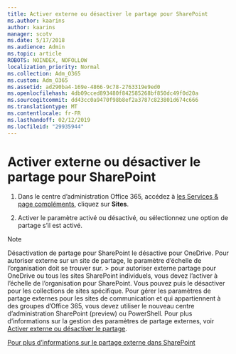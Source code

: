 ```yaml
---
title: Activer externe ou désactiver le partage pour SharePoint
ms.author: kaarins
author: kaarins
manager: scotv
ms.date: 5/17/2018
ms.audience: Admin
ms.topic: article
ROBOTS: NOINDEX, NOFOLLOW
localization_priority: Normal
ms.collection: Adm_O365
ms.custom: Adm_O365
ms.assetid: ad290ba4-169e-4866-9c78-2763319e9ed0
ms.openlocfilehash: 4db09cced893480f842585268bf850dc49f0d20a
ms.sourcegitcommit: dd43cc0a9470f98b8ef2a3787c823801d674c666
ms.translationtype: MT
ms.contentlocale: fr-FR
ms.lasthandoff: 02/12/2019
ms.locfileid: "29935944"
---
```

# <a name="turn-external-sharing-on-or-off-for-sharepoint"></a>Activer externe ou désactiver le partage pour SharePoint

1. Dans le centre d’administration Office 365, accédez à [les Services &amp; page compléments](https://portal.office.com/adminportal/home#/Settings/ServicesAndAddIns), cliquez sur **Sites**.
    
2. Activer le paramètre activé ou désactivé, ou sélectionnez une option de partage s’il est activé.
    
> [!NOTE]
> Désactivation de partage pour SharePoint le désactive pour OneDrive. Pour autoriser externe sur un site de partage, le paramètre d’échelle de l’organisation doit se trouver sur. > pour autoriser externe partage pour OneDrive ou tous les sites SharePoint individuels, vous devez l’activer à l’échelle de l’organisation pour SharePoint. Vous pouvez puis le désactiver pour les collections de sites spécifique. Pour gérer les paramètres de partage externes pour les sites de communication et qui appartiennent à des groupes d’Office 365, vous devez utiliser le nouveau centre d’administration SharePoint (preview) ou PowerShell. Pour plus d’informations sur la gestion des paramètres de partage externes, voir [Activer externe ou désactiver le partage](https://go.microsoft.com/fwlink/?linkid=866426). 
  
[Pour plus d’informations sur le partage externe dans SharePoint](https://go.microsoft.com/fwlink/?linkid=734908)
  

